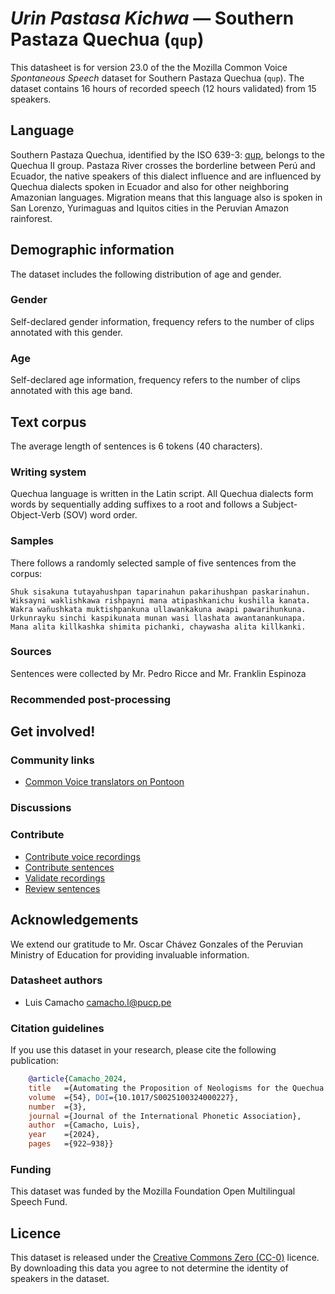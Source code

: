 # *Urin Pastasa Kichwa* &mdash; Southern Pastaza Quechua (`qup`)

This datasheet is for version 23.0 of the the Mozilla Common Voice *Spontaneous Speech* dataset 
for Southern Pastaza Quechua (`qup`). The dataset contains 16 hours of recorded
speech (12 hours validated) from 15 speakers.

## Language

<!-- {{LANGUAGE_DESCRIPTION}} -->
<!-- Provide a brief (1-2 paragraph) description of your language -->
Southern Pastaza Quechua, identified by the ISO 639-3: [qup](https://iso639-3.sil.org/code/qup), belongs to the Quechua II group. Pastaza River crosses the borderline between Perú and Ecuador, the native speakers of this dialect influence and are influenced by Quechua dialects spoken in Ecuador and also for other neighboring Amazonian languages. Migration means that this language also is spoken in San Lorenzo, Yurimaguas and Iquitos cities in the Peruvian Amazon rainforest.
## Demographic information
<!-- You can get a lot of the information in this section from https://analyzer.cv-toolbox.web.tr/browse -->
The dataset includes the following distribution of age and gender.

### Gender

Self-declared gender information, frequency refers to the number of clips annotated with this gender.

<!-- {{GENDER_TABLE}} -->
<!-- @ AUTOMATICALLY GENERATED @ -->
<!-- 
| Gender | Frequency |
|--------|-----------|
| male, masculine | ? |
| undeclared | ? |
| female, feminine | ? |
-->
### Age

Self-declared age information, frequency refers to the number of clips annotated with this age band.

<!-- {{AGE_TABLE}} -->
<!-- @ AUTOMATICALLY GENERATED @ -->
<!-- 
| Age band | Frequency |
|----------|-----------|
| teens | ? |
| twenties | ? |
| thirties | ? |
| fourties | ? |
| fifties | ? |
   ...if other age ranges are present in your data, add rows...
-->

## Text corpus

The average length of sentences is 6 tokens (40 characters).

### Writing system

<!-- {{WRITING_SYSTEM_DESCRIPTION}} -->
<!-- @ OPTIONAL @ -->
<!-- A description of the writing system (or writing systems) used in the text corpus -->
Quechua language is written in the Latin script. All Quechua dialects form words by sequentially adding suffixes to a root and follows a Subject-Object-Verb (SOV) word order.

### Samples
There follows a randomly selected sample of five sentences from the corpus:
```
Shuk sisakuna tutayahushpan taparinahun pakarihushpan paskarinahun.
Wiksayni waklishkawa rishpayni mana atipashkanichu kushilla kanata.
Wakra wañushkata muktishpankuna ullawankakuna awapi pawarihunkuna.
Urkunrayku sinchi kaspikunata munan wasi llashata awantanankunapa.
Mana alita killkashka shimita pichanki, chaywasha alita killkanki.

```

### Sources
Sentences were collected by Mr. Pedro Ricce and Mr. Franklin Espinoza

### Recommended post-processing

<!-- {{RECOMMENDED_POSTPROCESSING_DESCRIPTION}} -->
<!-- @ OPTIONAL @ -->
<!-- What should people do before they use the data, for example Unicode normalisation or normalisation of extralinguistic tags -->

## Get involved!

### Community links

<!-- {{COMMUNITY_LINKS_LIST}} -->
<!-- @ OPTIONAL @ -->
<!-- Links to community chats / fora -->
* [Common Voice translators on Pontoon](https://pontoon.mozilla.org/qup/common-voice/contributors/)

### Discussions

<!-- {{DISCUSSION_LINKS_LIST}} -->
<!-- @ OPTIONAL @ -->
<!-- Any links to discussions, for example on Discourse or other fora or blogs can be included here -->

### Contribute

* [Contribute voice recordings](https://commonvoice.mozilla.org/qup/speak)
* [Contribute sentences](https://commonvoice.mozilla.org/qup/write)
* [Validate recordings](https://commonvoice.mozilla.org/qup/listen)
* [Review sentences](https://commonvoice.mozilla.org/qup/review)

## Acknowledgements
We extend our gratitude to Mr. Oscar Chávez Gonzales of the Peruvian Ministry of Education for providing invaluable information.

### Datasheet authors

<!-- {{DATASHEET_AUTHORS_LIST}} -->
<!-- A list in the format of: Your Name <email@email.com> -->
* Luis Camacho <camacho.l@pucp.pe>

### Citation guidelines

<!-- {{CITATION_DESCRIPTION}} -->
<!-- @ OPTIONAL @ -->
<!-- If you published a paper and would like people to cite it, you can include the BiBTeX here -->
<!-- Submitted to SIMBig 2025 (Needs confirmation).-->

If you use this dataset in your research, please cite the following publication:

```bibtex
    @article{Camacho_2024, 
    title   ={Automating the Proposition of Neologisms for the Quechua Language},  
    volume  ={54}, DOI={10.1017/S0025100324000227}, 
    number  ={3}, 
    journal ={Journal of the International Phonetic Association}, 
    author  ={Camacho, Luis}, 
    year    ={2024}, 
    pages   ={922–938}} 
```

### Funding

<!-- {{FUNDING_DESCRIPTION}} -->
<!-- @ OPTIONAL @ -->
<!-- If you received any funding, you can include the acknowledgement here -->
This dataset was funded by the Mozilla Foundation Open Multilingual Speech Fund.

## Licence

This dataset is released under the [Creative Commons Zero (CC-0)](https://creativecommons.org/public-domain/cc0/) licence. By downloading this data
you agree to not determine the identity of speakers in the dataset.

